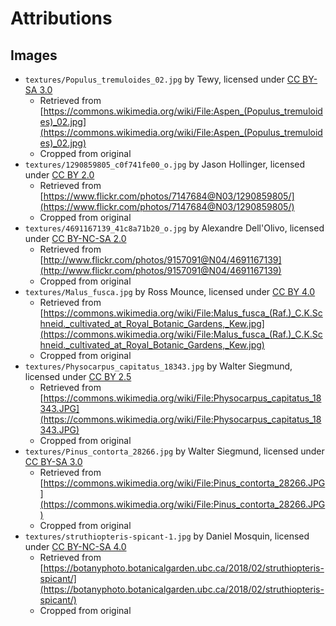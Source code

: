 # Attributions

## Images

- `textures/Populus_tremuloides_02.jpg` by Tewy, licensed under [CC BY-SA 3.0](https://creativecommons.org/licenses/by-sa/3.0/)
  - Retrieved from [https://commons.wikimedia.org/wiki/File:Aspen_(Populus_tremuloides)_02.jpg](https://commons.wikimedia.org/wiki/File:Aspen_(Populus_tremuloides)_02.jpg)
  - Cropped from original
- `textures/1290859805_c0f741fe00_o.jpg` by Jason Hollinger, licensed under [CC BY 2.0](https://creativecommons.org/licenses/by/2.0/)
  - Retrieved from [https://www.flickr.com/photos/7147684@N03/1290859805/](https://www.flickr.com/photos/7147684@N03/1290859805/)
  - Cropped from original
- `textures/4691167139_41c8a71b20_o.jpg` by Alexandre Dell'Olivo, licensed under [CC BY-NC-SA 2.0](https://creativecommons.org/licenses/by-nc-sa/2.0/)
  - Retrieved from [http://www.flickr.com/photos/9157091@N04/4691167139](http://www.flickr.com/photos/9157091@N04/4691167139)
  - Cropped from original
- `textures/Malus_fusca.jpg` by Ross Mounce, licensed under [CC BY 4.0](https://creativecommons.org/licenses/by/4.0/)
  - Retrieved from [https://commons.wikimedia.org/wiki/File:Malus_fusca_(Raf.)_C.K.Schneid._cultivated_at_Royal_Botanic_Gardens,_Kew.jpg](https://commons.wikimedia.org/wiki/File:Malus_fusca_(Raf.)_C.K.Schneid._cultivated_at_Royal_Botanic_Gardens,_Kew.jpg)
  - Cropped from original
- `textures/Physocarpus_capitatus_18343.jpg` by Walter Siegmund, licensed under [CC BY 2.5](https://creativecommons.org/licenses/by/2.5/)
  - Retrieved from [https://commons.wikimedia.org/wiki/File:Physocarpus_capitatus_18343.JPG](https://commons.wikimedia.org/wiki/File:Physocarpus_capitatus_18343.JPG)
  - Cropped from original
- `textures/Pinus_contorta_28266.jpg` by Walter Siegmund, licensed under [CC BY-SA 3.0](https://creativecommons.org/licenses/by-sa/3.0/)
  - Retrieved from [https://commons.wikimedia.org/wiki/File:Pinus_contorta_28266.JPG](https://commons.wikimedia.org/wiki/File:Pinus_contorta_28266.JPG)
  - Cropped from original
- `textures/struthiopteris-spicant-1.jpg` by Daniel Mosquin, licensed under [CC BY-NC-SA 4.0](https://creativecommons.org/licenses/by-nc-sa/4.0/)
  - Retrieved from [https://botanyphoto.botanicalgarden.ubc.ca/2018/02/struthiopteris-spicant/](https://botanyphoto.botanicalgarden.ubc.ca/2018/02/struthiopteris-spicant/)
  - Cropped from original
